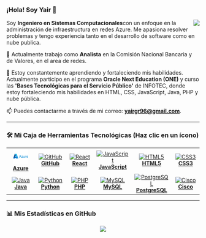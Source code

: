 ### ¡Hola! Soy Yair 👋
<a href="https://github.com/anuraghazra/github-readme-stats">
  <img align="right" src="https://github-readme-stats.vercel.app/api?username=yairgr96&show_icons=true&theme=tokyonight&hide_border=true&count_private=true" />
</a>

Soy **Ingeniero en Sistemas Computacionales**con un enfoque en la administración de infraestructura en redes Azure. 
Me apasiona resolver problemas y tengo experiencia tanto en el desarrollo de software como en nube publica.

🔭 Actualmente trabajo como **Analista** en la Comisión Nacional Bancaria y de Valores, en el area de redes.

🌱 Estoy constantemente aprendiendo y fortaleciendo mis habilidades. Actualmente participo en el programa **Oracle Next Education (ONE)** y curso las **'Bases Tecnológicas para el Servicio Público'** de INFOTEC, donde estoy fortaleciendo mis habilidades en HTML, CSS, JavaScript, Java, PHP y nube pública.

📫 Puedes contactarme a través de mi correo: **yairgr96@gmail.com**.

---

### 🛠️ Mi Caja de Herramientas Tecnológicas (Haz clic en un ícono)

<table>
  <tr>
    <td align="center" width="120">
      <a href="https://docs.microsoft.com/es-es/azure/" target="_blank">
        <img src="https://raw.githubusercontent.com/devicons/devicon/master/icons/azure/azure-original-wordmark.svg" width="40" height="40" alt="Azure" />
        <br><strong>Azure</strong>
      </a>
    </td>
     <td align="center" width="120">
      <a href="https://docs.github.com/" target="_blank">
        <img src="https://cdn.jsdelivr.net/gh/devicons/devicon/icons/github/github-original-wordmark.svg" width="40" height="40" alt="GitHub" />
        <br><strong>GitHub</strong>
      </a>
    </td>
    <td align="center" width="120">
      <a href="https://react.dev/" target="_blank">
        <img src="https://cdn.jsdelivr.net/gh/devicons/devicon/icons/react/react-original-wordmark.svg" width="40" height="40" alt="React" />
        <br><strong>React</strong>
      </a>
    </td>
    <td align="center" width="120">
      <a href="https://developer.mozilla.org/es/docs/Web/JavaScript" target="_blank">
        <img src="https://cdn.jsdelivr.net/gh/devicons/devicon/icons/javascript/javascript-original.svg" width="40" height="40" alt="JavaScript" />
        <br><strong>JavaScript</strong>
      </a>
    </td>
     <td align="center" width="120">
      <a href="https://developer.mozilla.org/es/docs/Web/HTML" target="_blank">
        <img src="https://cdn.jsdelivr.net/gh/devicons/devicon/icons/html5/html5-original-wordmark.svg" width="40" height="40" alt="HTML5" />
        <br><strong>HTML5</strong>
      </a>
    </td>
    <td align="center" width="120">
      <a href="https://developer.mozilla.org/es/docs/Web/CSS" target="_blank">
        <img src="https://cdn.jsdelivr.net/gh/devicons/devicon/icons/css3/css3-original-wordmark.svg" width="40" height="40" alt="CSS3" />
        <br><strong>CSS3</strong>
      </a>
    </td>
  </tr>
  <tr>
    <td align="center" width="120">
      <a href="https://docs.oracle.com/en/java/" target="_blank">
        <img src="https://cdn.jsdelivr.net/gh/devicons/devicon/icons/java/java-original-wordmark.svg" width="40" height="40" alt="Java" />
        <br><strong>Java</strong>
      </a>
    </td>
    <td align="center" width="120">
      <a href="https://docs.python.org/3/" target="_blank">
        <img src="https://cdn.jsdelivr.net/gh/devicons/devicon/icons/python/python-original-wordmark.svg" width="40" height="40" alt="Python" />
        <br><strong>Python</strong>
      </a>
    </td>
    <td align="center" width="120">
      <a href="https://www.php.net/docs.php" target="_blank">
        <img src="https://cdn.jsdelivr.net/gh/devicons/devicon/icons/php/php-original.svg" width="40" height="40" alt="PHP" />
        <br><strong>PHP</strong>
      </a>
    </td>
    <td align="center" width="120">
      <a href="https://dev.mysql.com/doc/" target="_blank">
        <img src="https://cdn.jsdelivr.net/gh/devicons/devicon/icons/mysql/mysql-original-wordmark.svg" width="40" height="40" alt="MySQL" />
        <br><strong>MySQL</strong>
      </a>
    </td>
     <td align="center" width="120">
      <a href="https://www.postgresql.org/docs/" target="_blank">
        <img src="https://cdn.jsdelivr.net/gh/devicons/devicon/icons/postgresql/postgresql-original-wordmark.svg" width="40" height="40" alt="PostgreSQL" />
        <br><strong>PostgreSQL</strong>
      </a>
    </td>
    <td align="center" width="120">
      <a href="https://www.cisco.com/c/es_mx/support/index.html" target="_blank">
        <img src="https://cdn.jsdelivr.net/gh/devicons/devicon/icons/cisco/cisco-original-wordmark.svg" width="40" height="40" alt="Cisco" />
        <br><strong>Cisco</strong>
      </a>
    </td>
  </tr>
</table>

---

### 📊 Mis Estadísticas en GitHub

<p align="center">
  <img src="https://github-readme-stats.vercel.app/api/top-langs/?username=yairgr96&layout=compact&theme=tokyonight&hide_border=true" />
</p>
